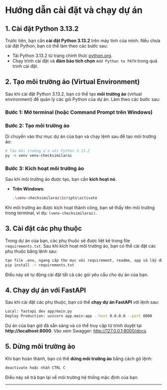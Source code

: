 # **Hướng dẫn cài đặt và chạy dự án**

## **1. Cài đặt Python 3.13.2**

Trước tiên, bạn cần **cài đặt Python 3.13.2** trên máy tính của mình. Nếu chưa cài đặt Python, bạn có thể làm theo các bước sau:

- Tải Python 3.13.2 từ trang chính thức [python.org](https://www.python.org/downloads/release/python-3132/).
- Chạy trình cài đặt và **đảm bảo tích chọn** `Add Python to PATH` trong quá trình cài đặt.

## **2. Tạo môi trường ảo (Virtual Environment)**

Sau khi cài đặt Python 3.13.2, bạn có thể tạo **môi trường ảo** (virtual environment) để quản lý các gói Python của dự án. Làm theo các bước sau:

### **Bước 1: Mở terminal (hoặc Command Prompt trên Windows)**

### **Bước 2: Tạo môi trường ảo**
Di chuyển vào thư mục dự án của bạn và chạy lệnh sau để tạo môi trường ảo:

```bash
# Tạo môi trường ảo với Python 3.13.2
py -m venv venv-checksimilarai
```

### **Bước 3: Kích hoạt môi trường ảo**

Sau khi môi trường ảo được tạo, bạn cần **kích hoạt nó**.

- **Trên Windows**:
  ```bash
  .\venv-checksimilarai\Scripts\activate
  ```


Khi môi trường ảo được kích hoạt thành công, bạn sẽ thấy tên môi trường trong terminal, ví dụ: `(venv-checksimilarai)`.

## **3. Cài đặt các phụ thuộc**

Trong dự án của bạn, các phụ thuộc sẽ được liệt kê trong file `requirements.txt`. Sau khi kích hoạt môi trường ảo, bạn có thể cài đặt các phụ thuộc bằng lệnh sau:

```bash
tạo file .env, ngang cấp thư mục với requirement, readme, app và lấy dữ liệu từ trên file Call API
pip install -r requirements.txt
```

Điều này sẽ tự động cài đặt tất cả các gói yêu cầu cho dự án của bạn.

## **4. Chạy dự án với FastAPI**

Sau khi cài đặt các phụ thuộc, bạn có thể **chạy dự án FastAPI** với lệnh sau:

```bash
Local: fastapi dev app/main.py
Deploy Production: uvicorn app.main:app --host 0.0.0.0 --port 8000
```


Dự án của bạn giờ đã sẵn sàng và có thể truy cập từ trình duyệt tại **http://localhost:8000**.
Vào xem Swagger: http://127.0.0.1:8000/docs

## **5. Dừng môi trường ảo**

Khi bạn hoàn thành, bạn có thể **dừng môi trường ảo** bằng cách gõ lệnh:

```bash
deactivate hoặc nhấn CTRL C
```

Điều này sẽ trả bạn lại về môi trường hệ thống mặc định của bạn.

---


